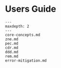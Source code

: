 # Users Guide

```{toctree}
---
maxdepth: 2
---
core-concepts.md
zne.md
pec.md
cdr.md
ddd.md
rem.md
error-mitigation.md
```